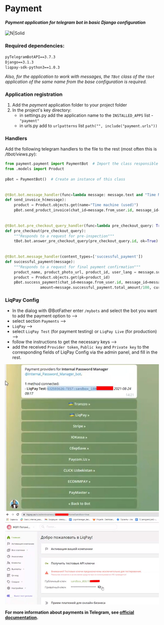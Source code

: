 # Payment  
#### _Payment application for telegram bot in basic Django configuration_  
![N|Solid](https://alpha-bots.com/wp-content/uploads/2022/07/new_logo-1-2048x2013.png)

### Required dependencies:
`pyTelegramBotAPI==3.7.3`  
`Django==3.1.3`  
`liqpay-sdk-python3==1.0.3`  

_Also, for the application to work with messages, the `TBot` class of the `tbot` application of the same name from the base configuration is required._

### Application registration
1. Add the _payment_ application folder to your project folder
2. In the project's key directory:
   - in settings.py add the application name to the `INSTALLED_APPS` list - `"payment"`
   - in urls.py add to `urlpatterns` list `path("", include("payment.urls"))`

### Handlers
Add the following telegram handlers to the file to the rest (most often this is _/tbot/views.py_):
```python
from payment.payment import PaymentBot  # Import the class responsible for payments
from .models import Product

pBot = PaymentBot()  # Create an instance of this class


@tBot.bot.message_handler(func=lambda message: message.text and "Time Machine" in message.text)
def send_invoice_h(message):
	product = Product.objects.get(name="Time machine (used)")
	pBot.send_product_invoice(chat_id=message.from_user.id, message_id=message.message_id, product=product, user_lang="ru")


@tBot.bot.pre_checkout_query_handler(func=lambda pre_checkout_query: True)
def pre_checkout(pre_checkout_query):
	"""Responds to a request for pre-inspection"""
	tBot.bot.answer_pre_checkout_query(pre_checkout_query.id, ok=True)


@tBot.bot.message_handler(content_types=['successful_payment'])
def successful_payment(message):
	"""Responds to a request for final payment confirmation"""
	product_name, product_photo_url, product_id, user_lang = message.successful_payment.invoice_payload.split('#')
	product = Product.objects.get(pk=product_id)
	pBot.success_payment(chat_id=message.from_user.id, message_id=message.message_id-1, product=product, 
				amount=message.successful_payment.total_amount/100, currency=message.successful_payment.currency, user_lang=user_lang)
```

### LiqPay Config
- In the dialog with @BotFather enter `/mybots` and select the bot you want to add the payment option to --> 
- select section `Payments` --> 
- `LiqPay` --> 
- select `LiqPay Test` (for payment testing) or `LiqPay Live` (for production) --> 
- follow the instructions to get the necessary keys --> 
- add the received `Provider token`, `Public key` and `Private key` to the corresponding fields of LiqPay Config via the admin panel, and fill in the rest.

![image-1.png](./image-1.png "`Provider token`") ![image-2.png](./image-2.png "`Public key` и `Private key`")

**For more information about payments in Telegram, see [official documentation](https://core.telegram.org/bots/payments).**
